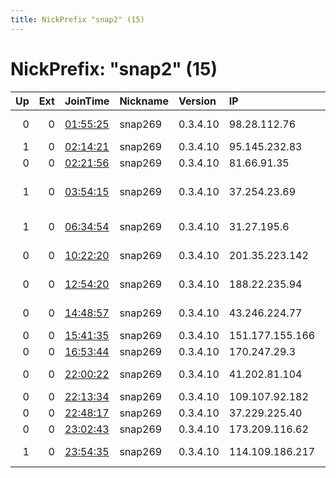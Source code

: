 ```yaml
---
title: NickPrefix "snap2" (15)
---
```


# NickPrefix: "snap2" (15)

|   Up |   Ext | JoinTime                                                                                            | Nickname   | Version   | IP              | AS                                       | CC   |   ORp |   Dirp | OS    | Contact   |   eFamMembers |
|-----:|------:|:----------------------------------------------------------------------------------------------------|:-----------|:----------|:----------------|:-----------------------------------------|:-----|------:|-------:|:------|:----------|--------------:|
|    0 |     0 | [01:55:25](https://metrics.torproject.org/rs.html#details/7964BD6317600CC9FFD3CD8B6AC8AE4832B318E9) | snap269    | 0.3.4.10  | 98.28.112.76    | Time Warner Cable Internet LLC           | us   | 37579 |      0 | Linux | None      |             1 |
|    1 |     0 | [02:14:21](https://metrics.torproject.org/rs.html#details/76D77449D704F7645BE8F8BD2EC539630B1AAACB) | snap269    | 0.3.4.10  | 95.145.232.83   | EE Limited                               | gb   | 40433 |      0 | Linux | None      |             1 |
|    0 |     0 | [02:21:56](https://metrics.torproject.org/rs.html#details/BBDAB51A96005812F92ABF41E907E6F85375CD0B) | snap269    | 0.3.4.10  | 81.66.91.35     | SFR SA                                   | fr   | 44441 |      0 | Linux | None      |             1 |
|    1 |     0 | [03:54:15](https://metrics.torproject.org/rs.html#details/9CAF21A973A6506DC9F80175B891E848E5EE085D) | snap269    | 0.3.4.10  | 37.254.23.69    | Iran Telecommunication Company PJS       | ir   | 35253 |      0 | Linux | None      |             1 |
|    1 |     0 | [06:34:54](https://metrics.torproject.org/rs.html#details/B7E3A4F55C1F700EFE38A54FE73D9EFE3D3975D6) | snap269    | 0.3.4.10  | 31.27.195.6     | Vodafone Italia S.p.A.                   | it   | 42293 |      0 | Linux | None      |             1 |
|    0 |     0 | [10:22:20](https://metrics.torproject.org/rs.html#details/EDF54ACCF1CD5E6AD713A02F8A0C4B8B7E6580A9) | snap269    | 0.3.4.10  | 201.35.223.142  | Brasil Telecom S/A - Filial Distrito Fed | br   | 46443 |      0 | Linux | None      |             1 |
|    0 |     0 | [12:54:20](https://metrics.torproject.org/rs.html#details/8505B0267B488983F03B890FDCBB32D0BA8B489B) | snap269    | 0.3.4.10  | 188.22.235.94   | A1 Telekom Austria AG                    | at   | 44033 |      0 | Linux | None      |             1 |
|    0 |     0 | [14:48:57](https://metrics.torproject.org/rs.html#details/CE82C49932C15FD0B84CF23B2A5E24CBD86AA7FB) | snap269    | 0.3.4.10  | 43.246.224.77   | Ebone Network PVT. Limited               | pk   | 36705 |      0 | Linux | None      |             1 |
|    0 |     0 | [15:41:35](https://metrics.torproject.org/rs.html#details/1202BA2DFDB336154CD87142906C95FCCA5092AB) | snap269    | 0.3.4.10  | 151.177.155.166 | Com Hem AB                               | se   | 45331 |      0 | Linux | None      |             1 |
|    0 |     0 | [16:53:44](https://metrics.torproject.org/rs.html#details/123E94FD1E9FF8F083F2A3C0106538F6D274483C) | snap269    | 0.3.4.10  | 170.247.29.3    | BITAL TELECOM                            | br   | 36673 |      0 | Linux | None      |             1 |
|    0 |     0 | [22:00:22](https://metrics.torproject.org/rs.html#details/5EDE06EA78DBD9D57DDBB5F00B23B56C9FF6104A) | snap269    | 0.3.4.10  | 41.202.81.104   | ORANGE-COTE-IVOIRE                       | ci   | 40737 |      0 | Linux | None      |             1 |
|    0 |     0 | [22:13:34](https://metrics.torproject.org/rs.html#details/BEC71A3312716FEA59F36CB5030F2DEC348BBFB5) | snap269    | 0.3.4.10  | 109.107.92.182  | M-REAL NET Ltd.                          | bg   | 39373 |      0 | Linux | None      |             1 |
|    0 |     0 | [22:48:17](https://metrics.torproject.org/rs.html#details/72ADBFD560D7DC9D9686B6954DF338A640398BA9) | snap269    | 0.3.4.10  | 37.229.225.40   | Kyivstar PJSC                            | ua   | 38767 |      0 | Linux | None      |             1 |
|    0 |     0 | [23:02:43](https://metrics.torproject.org/rs.html#details/832C2243BA14A2524DA06A4D6678FC517A4F1B95) | snap269    | 0.3.4.10  | 173.209.116.62  | MCSNet                                   | ca   | 43625 |      0 | Linux | None      |             1 |
|    1 |     0 | [23:54:35](https://metrics.torproject.org/rs.html#details/DCC4A79B88560E5B776BA606D8183C43D6943617) | snap269    | 0.3.4.10  | 114.109.186.217 | True Internet Co.,Ltd.                   | th   | 38659 |      0 | Linux | None      |             1 |
